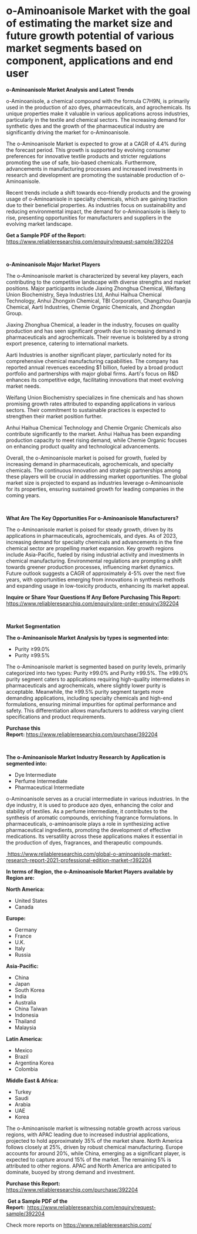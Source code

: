 <p><h1>o-Aminoanisole Market with the goal of estimating the market size and future growth potential of various market segments based on component, applications and end user</h1></p><p><strong>o-Aminoanisole Market Analysis and Latest Trends</strong></p>
<p><p>o-Aminoanisole, a chemical compound with the formula C7H9N, is primarily used in the production of azo dyes, pharmaceuticals, and agrochemicals. Its unique properties make it valuable in various applications across industries, particularly in the textile and chemical sectors. The increasing demand for synthetic dyes and the growth of the pharmaceutical industry are significantly driving the market for o-Aminoanisole.</p><p>The o-Aminoanisole Market is expected to grow at a CAGR of 4.4% during the forecast period. This growth is supported by evolving consumer preferences for innovative textile products and stricter regulations promoting the use of safe, bio-based chemicals. Furthermore, advancements in manufacturing processes and increased investments in research and development are promoting the sustainable production of o-Aminoanisole. </p><p>Recent trends include a shift towards eco-friendly products and the growing usage of o-Aminoanisole in specialty chemicals, which are gaining traction due to their beneficial properties. As industries focus on sustainability and reducing environmental impact, the demand for o-Aminoanisole is likely to rise, presenting opportunities for manufacturers and suppliers in the evolving market landscape.</p></p>
<p><strong>Get a Sample PDF of the Report:&nbsp;</strong> <a href="https://www.reliableresearchiq.com/enquiry/request-sample/392204?utm_campaign=1102&utm_medium=2&utm_source=Github&utm_content=ia&utm_term=17012025&utm_id=o-aminoanisole">https://www.reliableresearchiq.com/enquiry/request-sample/392204</a></p>
<p>&nbsp;</p>
<p><strong>o-Aminoanisole Major Market Players</strong></p>
<p><p>The o-Aminoanisole market is characterized by several key players, each contributing to the competitive landscape with diverse strengths and market positions. Major participants include Jiaxing Zhonghua Chemical, Weifang Union Biochemistry, Seya Industries Ltd, Anhui Haihua Chemical Technology, Anhui Zhongxin Chemical, TBI Corporation, Changzhou Guanjia Chemical, Aarti Industries, Chemie Organic Chemicals, and Zhongdan Group. </p><p>Jiaxing Zhonghua Chemical, a leader in the industry, focuses on quality production and has seen significant growth due to increasing demand in pharmaceuticals and agrochemicals. Their revenue is bolstered by a strong export presence, catering to international markets.</p><p>Aarti Industries is another significant player, particularly noted for its comprehensive chemical manufacturing capabilities. The company has reported annual revenues exceeding $1 billion, fueled by a broad product portfolio and partnerships with major global firms. Aarti's focus on R&D enhances its competitive edge, facilitating innovations that meet evolving market needs.</p><p>Weifang Union Biochemistry specializes in fine chemicals and has shown promising growth rates attributed to expanding applications in various sectors. Their commitment to sustainable practices is expected to strengthen their market position further.</p><p>Anhui Haihua Chemical Technology and Chemie Organic Chemicals also contribute significantly to the market. Anhui Haihua has been expanding production capacity to meet rising demand, while Chemie Organic focuses on enhancing product quality and technological advancements.</p><p>Overall, the o-Aminoanisole market is poised for growth, fueled by increasing demand in pharmaceuticals, agrochemicals, and specialty chemicals. The continuous innovation and strategic partnerships among these players will be crucial in addressing market opportunities. The global market size is projected to expand as industries leverage o-Aminoanisole for its properties, ensuring sustained growth for leading companies in the coming years.</p></p>
<p>&nbsp;</p>
<p><strong>What Are The Key Opportunities For o-Aminoanisole Manufacturers?</strong></p>
<p><p>The o-Aminoanisole market is poised for steady growth, driven by its applications in pharmaceuticals, agrochemicals, and dyes. As of 2023, increasing demand for specialty chemicals and advancements in the fine chemical sector are propelling market expansion. Key growth regions include Asia-Pacific, fueled by rising industrial activity and investments in chemical manufacturing. Environmental regulations are prompting a shift towards greener production processes, influencing market dynamics. Future outlook suggests a CAGR of approximately 4-5% over the next five years, with opportunities emerging from innovations in synthesis methods and expanding usage in low-toxicity products, enhancing its market appeal.</p></p>
<p><strong>Inquire or Share Your Questions If Any Before Purchasing This Report:</strong> <a href="https://www.reliableresearchiq.com/enquiry/pre-order-enquiry/392204?utm_campaign=1102&utm_medium=2&utm_source=Github&utm_content=ia&utm_term=17012025&utm_id=o-aminoanisole">https://www.reliableresearchiq.com/enquiry/pre-order-enquiry/392204</a></p>
<p>&nbsp;</p>
<p><strong>Market Segmentation</strong></p>
<p><strong>The o-Aminoanisole Market Analysis by types is segmented into:</strong></p>
<p><ul><li>Purity ≥99.0%</li><li>Purity ≥99.5%</li></ul></p>
<p><p>The o-Aminoanisole market is segmented based on purity levels, primarily categorized into two types: Purity ≥99.0% and Purity ≥99.5%. The ≥99.0% purity segment caters to applications requiring high-quality intermediates in pharmaceuticals and agrochemicals, where slightly lower purity is acceptable. Meanwhile, the ≥99.5% purity segment targets more demanding applications, including specialty chemicals and high-end formulations, ensuring minimal impurities for optimal performance and safety. This differentiation allows manufacturers to address varying client specifications and product requirements.</p></p>
<p><strong>Purchase this Report:&nbsp;</strong><a href="https://www.reliableresearchiq.com/purchase/392204?utm_campaign=1102&utm_medium=2&utm_source=Github&utm_content=ia&utm_term=17012025&utm_id=o-aminoanisole">https://www.reliableresearchiq.com/purchase/392204</a></p>
<p>&nbsp;</p>
<p><strong>The o-Aminoanisole Market Industry Research by Application is segmented into:</strong></p>
<p><ul><li>Dye Intermediate</li><li>Perfume Intermediate</li><li>Pharmaceutical Intermediate</li></ul></p>
<p><p>o-Aminoanisole serves as a crucial intermediate in various industries. In the dye industry, it is used to produce azo dyes, enhancing the color and stability of textiles. As a perfume intermediate, it contributes to the synthesis of aromatic compounds, enriching fragrance formulations. In pharmaceuticals, o-aminoanisole plays a role in synthesizing active pharmaceutical ingredients, promoting the development of effective medications. Its versatility across these applications makes it essential in the production of dyes, fragrances, and therapeutic compounds.</p></p>
<p><a href="https://www.reliableresearchiq.com/global-o-aminoanisole-market-research-report-2021-professional-edition-market-r392204?utm_campaign=1102&utm_medium=2&utm_source=Github&utm_content=ia&utm_term=17012025&utm_id=o-aminoanisole">&nbsp;https://www.reliableresearchiq.com/global-o-aminoanisole-market-research-report-2021-professional-edition-market-r392204</a></p>
<p><strong>In terms of Region, the o-Aminoanisole Market Players available by Region are:</strong></p>
<p>
    <p> <strong> North America: </strong>
        <ul>
            <li>United States</li>
            <li>Canada</li>
        </ul>
        </p> 
    <p> <strong> Europe: </strong>
        <ul>
            <li>Germany</li>
            <li>France</li>
            <li>U.K.</li>
            <li>Italy</li>
            <li>Russia</li>
        </ul>
        </p> 
    <p> <strong> Asia-Pacific: </strong>
        <ul>
            <li>China</li>
            <li>Japan</li>
            <li>South Korea</li>
            <li>India</li>
            <li>Australia</li>
            <li>China Taiwan</li>
            <li>Indonesia</li>
            <li>Thailand</li>
            <li>Malaysia</li>
        </ul>
        </p> 
    <p> <strong> Latin America: </strong>
        <ul>
            <li>Mexico</li>
            <li>Brazil</li>
            <li>Argentina Korea</li>
            <li>Colombia</li>
        </ul>
        </p> 
    <p> <strong> Middle East & Africa: </strong>
        <ul>
            <li>Turkey</li>
            <li>Saudi</li>
            <li>Arabia</li>
            <li>UAE</li>
            <li>Korea</li>
        </ul>
    </p>
    </p>
<p><p>The o-Aminoanisole market is witnessing notable growth across various regions, with APAC leading due to increased industrial applications, projected to hold approximately 35% of the market share. North America follows closely at 25%, driven by robust chemical manufacturing. Europe accounts for around 20%, while China, emerging as a significant player, is expected to capture around 15% of the market. The remaining 5% is attributed to other regions. APAC and North America are anticipated to dominate, buoyed by strong demand and investment.</p></p>
<p><strong>Purchase this Report: </strong><a href="https://www.reliableresearchiq.com/purchase/392204?utm_campaign=1102&utm_medium=2&utm_source=Github&utm_content=ia&utm_term=17012025&utm_id=o-aminoanisole">https://www.reliableresearchiq.com/purchase/392204</a></p>
<p>&nbsp;<strong>Get a Sample PDF of the Report:&nbsp;&nbsp;</strong><a href="https://www.reliableresearchiq.com/enquiry/request-sample/392204?utm_campaign=1102&utm_medium=2&utm_source=Github&utm_content=ia&utm_term=17012025&utm_id=o-aminoanisole">https://www.reliableresearchiq.com/enquiry/request-sample/392204</a></p>
<p><strong></strong></p>
<p>Check more reports on <a href="https://www.reliableresearchiq.com/?utm_campaign=1102&utm_medium=2&utm_source=Github&utm_content=ia&utm_term=17012025&utm_id=o-aminoanisole">https://www.reliableresearchiq.com/</a></p>